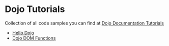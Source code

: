 # Dojo Tutorials

Collection of all code samples you can find at [Dojo Documentation Tutorials](http://dojotoolkit.org/documentation/)

* [Hello Dojo](http://dojotoolkit.org/documentation/tutorials/1.10/hello_dojo/)
* [Dojo DOM Functions](http://dojotoolkit.org/documentation/tutorials/1.10/dom_functions/)